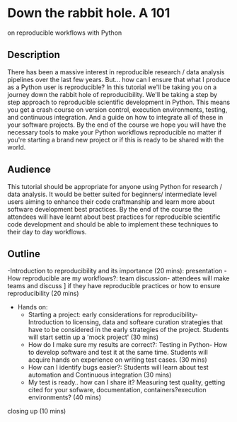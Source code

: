 # Down the rabbit hole. A 101
on reproducible workflows with Python

## Description

There has been a massive interest in reproducible research / data
analysis pipelines over the last few years.
But... how can I ensure that what I produce as a Python
user is reproducible?
In this tutorial we'll be taking you on a journey down the rabbit hole
of reproducibility.
We'll be taking a step by step approach to reproducible scientific development
in Python.
This means you get a crash course on version control, execution environments, testing,
and continuous integration. And a guide on how to integrate all of these in your
software projects.
By the end of the course we hope you will have the necessary tools to make your
Python workflows reproducible no matter if you're starting a brand new project
or if this is ready to be shared with the world.


## Audience

This tutorial should be appropriate for anyone using Python for research / data analysis.
It would be better suited for beginners/ intermediate level users aiming to enhance their
code craftmanship and learn more about software development best practices.
By the end of the course the attendees will have learnt about best practices for reproducible
scientific code development and should be able to implement these techniques to their
day to day workflows.


## Outline

-Introduction to reproducibility and its importance (20 mins): presentation
-How reproducible are my workflows?: team discussion- attendees will make teams and discuss ]
if they have reproducible practices or how to ensure reproducibility (20 mins)
- Hands on:
  -  Starting a project: early considerations for reproducibility- Introduction to licensing, data and
  softeare curation strategies that have to be considered in the early strategies of the project. Students will
  start settin up a 'mock project' (30 mins)
  - How do I make sure my results are correct?: Testing in Python- How to develop software and test it at the same time.
  Students will acquire hands on experience on writing test cases. (30 mins)
  - How can I identify bugs easier?: Students will learn about test automation and Continuous integration (30 mins)
  - My test is ready.. how can I share it? Measuring test quality, getting cited for your sofware, documentation, containers?execution environments? (40 mins)

closing up (10 mins)  
